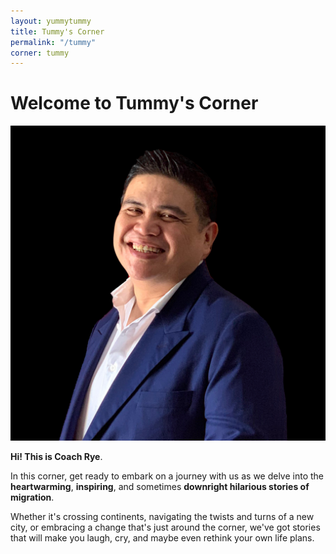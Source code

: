 ```yaml
---
layout: yummytummy
title: Tummy's Corner
permalink: "/tummy"
corner: tummy
---
```


<h1>Welcome to Tummy's Corner</h1>
<div class="row">
    <div class="col-12 col-lg-3 col-sm-6 col-xs-6 pt-1" ><img src="/assets/images/profile-tummy-coachrye.png"></div>
    <div class="col-12 col-lg-9 col-sm-6 col-xs-6 p-3">
    <p><strong>Hi! This is Coach Rye</strong>.</p>
    <p>In this corner, get ready to embark on a journey with us as we delve into the <strong>heartwarming</strong>, <strong>inspiring</strong>, and sometimes <strong>downright hilarious stories of migration</strong>.</p>
    <p>Whether it's crossing continents, navigating the twists and turns of a new city, or embracing a change that's just around the corner, we've got stories that will make you laugh, cry, and maybe even rethink your own life plans.
    </p></div></div>